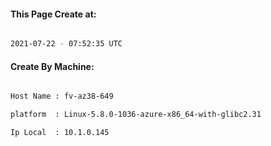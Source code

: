 
   
#### This Page Create at:

```bash

2021-07-22 - 07:52:35 UTC

```

#### Create By Machine:

```bash

Host Name : fv-az38-649

platform  : Linux-5.8.0-1036-azure-x86_64-with-glibc2.31

Ip Local  : 10.1.0.145

```

